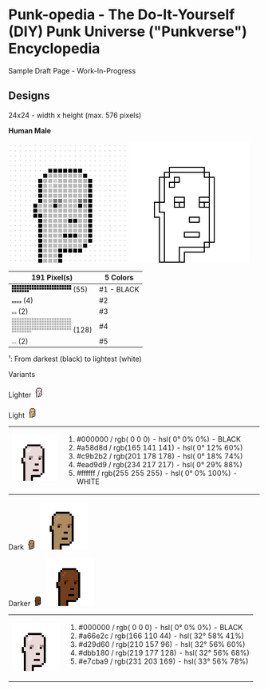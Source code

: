 # Punk-opedia  - The Do-It-Yourself (DIY) Punk Universe ("Punkverse") Encyclopedia


Sample Draft Page - Work-In-Progress



## Designs

24x24 - width x height  (max. 576 pixels)


**Human Male**

![](i/human-male_spec.png)  ![](i/human-male_sketch.png)


|191 Pixel(s)| 5 Colors|
|------|------|
| ![](i/human-male_color1.png) (55) | \#1 - BLACK |
| ![](i/human-male_color2.png) (4)  |  \#2  |
| ![](i/human-male_color3.png) (2)  |  \#3  |  
| ![](i/human-male_color4.png) (128)  |  \#4 | 
| ![](i/human-male_color5.png) (2)  |  \#5 |  

¹: From darkest (black) to lightest (white)



Variants

Lighter  ![](i/human-male_lighter.png) 


<table width="100%">
<tr>
<td markdown="1" style="vertical-align: top;">

![](i/human-male_lighter4x.png)

</td>
<td markdown="1" style="vertical-align: top;">  
  
1.  #000000 / rgb(  0   0   0) - hsl(  0°   0%   0%)           - BLACK
2.  #a58d8d / rgb(165 141 141) - hsl(  0°  12%  60%)
3.  #c9b2b2 / rgb(201 178 178) - hsl(  0°  18%  74%)
4.  #ead9d9 / rgb(234 217 217) - hsl(  0°  29%  88%)
5.  #ffffff / rgb(255 255 255) - hsl(  0°   0% 100%)           - WHITE

</td>
</tr>  

  
Light  ![](i/human-male_light.png) 

<table width="100%">
<tr>
<td markdown="1" style="vertical-align: top;">
  
![](i/human-male_lighter4x.png)

</td>
<td markdown="1" style="vertical-align: top;">  

1.  #000000 / rgb(  0   0   0) - hsl(  0°   0%   0%)           - BLACK
2.  #a66e2c / rgb(166 110  44) - hsl( 32°  58%  41%)
3.  #d29d60 / rgb(210 157  96) - hsl( 32°  56%  60%)
4.  #dbb180 / rgb(219 177 128) - hsl( 32°  56%  68%)
5.  #e7cba9 / rgb(231 203 169) - hsl( 33°  56%  78%)

</td>
</tr>  
    
Dark   ![](i/human-male_dark.png) ![](i/human-male_dark4x.png)

Darker  ![](i/human-male_darker.png) ![](i/human-male_darker4x.png)
